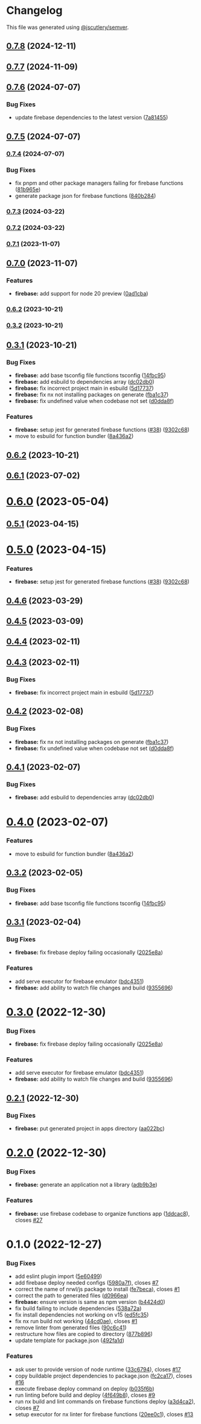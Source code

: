 # Changelog

This file was generated using [@jscutlery/semver](https://github.com/jscutlery/semver).

## [0.7.8](https://github.com/mainawycliffe/nx-toolkits/compare/firebase@0.7.7...firebase@0.7.8) (2024-12-11)

## [0.7.7](https://github.com/mainawycliffe/nx-toolkits/compare/firebase@0.7.6...firebase@0.7.7) (2024-11-09)

## [0.7.6](https://github.com/mainawycliffe/nx-toolkits/compare/firebase@0.7.5...firebase@0.7.6) (2024-07-07)


### Bug Fixes

* update firebase dependencies to the latest version ([7a81455](https://github.com/mainawycliffe/nx-toolkits/commit/7a814550c93d5312368af49f15987b0f89725d60))

## [0.7.5](https://github.com/mainawycliffe/nx-toolkits/compare/firebase@0.7.4...firebase@0.7.5) (2024-07-07)

### [0.7.4](https://github.com/mainawycliffe/nx-toolkits/compare/firebase@0.7.3...firebase@0.7.4) (2024-07-07)


### Bug Fixes

* fix pnpm and other package managers failing for firebase functions ([81b965e](https://github.com/mainawycliffe/nx-toolkits/commit/81b965e6c54912d42bffd36ff1de25166a0ba218))
* generate package json for firebase functions ([840b284](https://github.com/mainawycliffe/nx-toolkits/commit/840b284c0f7251a3b783d481866f1f1b44161894))

### [0.7.3](https://github.com/mainawycliffe/nx-toolkits/compare/firebase@0.7.2...firebase@0.7.3) (2024-03-22)

### [0.7.2](https://github.com/mainawycliffe/nx-toolkits/compare/firebase@0.7.1...firebase@0.7.2) (2024-03-22)

### [0.7.1](https://github.com/mainawycliffe/nx-toolkit/compare/firebase@0.7.0...firebase@0.7.1) (2023-11-07)

## [0.7.0](https://github.com/mainawycliffe/nx-toolkit/compare/firebase@0.6.2...firebase@0.7.0) (2023-11-07)


### Features

* **firebase:** add support for node 20 preview ([0ad1cba](https://github.com/mainawycliffe/nx-toolkit/commit/0ad1cbae1e2dd1d8192bb1607425f5e44d134862))

### [0.6.2](https://github.com/mainawycliffe/nx-toolkit/compare/firebase@0.6.1...firebase@0.6.2) (2023-10-21)

### [0.3.2](https://github.com/mainawycliffe/nx-toolkit/compare/firebase-0.3.1...firebase-0.3.2) (2023-10-21)

## [0.3.1](https://github.com/mainawycliffe/nx-toolkit/compare/firebase-0.3.0...firebase-0.3.1) (2023-10-21)


### Bug Fixes

* **firebase:** add base tsconfig file functions tsconfig ([14fbc95](https://github.com/mainawycliffe/nx-toolkit/commit/14fbc959da20994db299de3fedf25ac15e05ac3c))
* **firebase:** add esbuild to dependencies array ([dc02db0](https://github.com/mainawycliffe/nx-toolkit/commit/dc02db03501a821c0e803f4719bc628d5e350c83))
* **firebase:** fix incorrect project main in esbuild ([5d17737](https://github.com/mainawycliffe/nx-toolkit/commit/5d17737a871fed5d3cf83c2037724e0e11a0ef4e))
* **firebase:** fix nx not installing packages on generate ([fba1c37](https://github.com/mainawycliffe/nx-toolkit/commit/fba1c37c382df83263845757807173b37cc5c433))
* **firebase:** fix undefined value when codebase not set ([d0dda8f](https://github.com/mainawycliffe/nx-toolkit/commit/d0dda8f9309f62d48ea574c4140465522847272c))


### Features

* **firebase:** setup jest for generated firebase functions ([#38](https://github.com/mainawycliffe/nx-toolkit/issues/38)) ([9302c68](https://github.com/mainawycliffe/nx-toolkit/commit/9302c683403f072820a59262ea9c611e8c785950))
* move to esbuild for function bundler ([8a436a2](https://github.com/mainawycliffe/nx-toolkit/commit/8a436a2e3405665508fd59e7ba44153f1433b26e))



## [0.6.2](https://github.com/mainawycliffe/nx-toolkit/compare/firebase@0.6.1...firebase@0.6.2) (2023-10-21)



## [0.6.1](https://github.com/mainawycliffe/nx-toolkit/compare/firebase@0.6.0...firebase@0.6.1) (2023-07-02)



# [0.6.0](https://github.com/mainawycliffe/nx-toolkit/compare/firebase@0.5.1...firebase@0.6.0) (2023-05-04)



## [0.5.1](https://github.com/mainawycliffe/nx-toolkit/compare/firebase@0.5.0...firebase@0.5.1) (2023-04-15)



# [0.5.0](https://github.com/mainawycliffe/nx-toolkit/compare/firebase@0.4.6...firebase@0.5.0) (2023-04-15)


### Features

* **firebase:** setup jest for generated firebase functions ([#38](https://github.com/mainawycliffe/nx-toolkit/issues/38)) ([9302c68](https://github.com/mainawycliffe/nx-toolkit/commit/9302c683403f072820a59262ea9c611e8c785950))



## [0.4.6](https://github.com/mainawycliffe/nx-toolkit/compare/firebase@0.4.5...firebase@0.4.6) (2023-03-29)



## [0.4.5](https://github.com/mainawycliffe/nx-toolkit/compare/firebase@0.4.4...firebase@0.4.5) (2023-03-09)



## [0.4.4](https://github.com/mainawycliffe/nx-toolkit/compare/firebase@0.4.3...firebase@0.4.4) (2023-02-11)



## [0.4.3](https://github.com/mainawycliffe/nx-toolkit/compare/firebase@0.4.2...firebase@0.4.3) (2023-02-11)


### Bug Fixes

* **firebase:** fix incorrect project main in esbuild ([5d17737](https://github.com/mainawycliffe/nx-toolkit/commit/5d17737a871fed5d3cf83c2037724e0e11a0ef4e))



## [0.4.2](https://github.com/mainawycliffe/nx-toolkit/compare/firebase@0.4.1...firebase@0.4.2) (2023-02-08)


### Bug Fixes

* **firebase:** fix nx not installing packages on generate ([fba1c37](https://github.com/mainawycliffe/nx-toolkit/commit/fba1c37c382df83263845757807173b37cc5c433))
* **firebase:** fix undefined value when codebase not set ([d0dda8f](https://github.com/mainawycliffe/nx-toolkit/commit/d0dda8f9309f62d48ea574c4140465522847272c))



## [0.4.1](https://github.com/mainawycliffe/nx-toolkit/compare/firebase@0.4.0...firebase@0.4.1) (2023-02-07)


### Bug Fixes

* **firebase:** add esbuild to dependencies array ([dc02db0](https://github.com/mainawycliffe/nx-toolkit/commit/dc02db03501a821c0e803f4719bc628d5e350c83))



# [0.4.0](https://github.com/mainawycliffe/nx-toolkit/compare/firebase@0.3.2...firebase@0.4.0) (2023-02-07)


### Features

* move to esbuild for function bundler ([8a436a2](https://github.com/mainawycliffe/nx-toolkit/commit/8a436a2e3405665508fd59e7ba44153f1433b26e))



## [0.3.2](https://github.com/mainawycliffe/nx-toolkit/compare/firebase@0.3.1...firebase@0.3.2) (2023-02-05)


### Bug Fixes

* **firebase:** add base tsconfig file functions tsconfig ([14fbc95](https://github.com/mainawycliffe/nx-toolkit/commit/14fbc959da20994db299de3fedf25ac15e05ac3c))



## [0.3.1](https://github.com/mainawycliffe/nx-toolkit/compare/firebase@0.3.0...firebase@0.3.1) (2023-02-04)


### Bug Fixes

* **firebase:** fix firebase deploy failing occasionally ([2025e8a](https://github.com/mainawycliffe/nx-toolkit/commit/2025e8afcf93fbc708dfc6b27a0f1b2134013f32))


### Features

* add serve executor for firebase emulator ([bdc4351](https://github.com/mainawycliffe/nx-toolkit/commit/bdc4351be17806901ecba12f72c55fa1de22b618))
* **firebase:** add ability to watch file changes and build ([9355696](https://github.com/mainawycliffe/nx-toolkit/commit/9355696ff448b9de43cda7f7e4961bd77bfc1925))



# [0.3.0](https://github.com/mainawycliffe/nx-toolkit/compare/firebase-0.2.7...firebase-0.3.0) (2022-12-30)

### Bug Fixes

- **firebase:** fix firebase deploy failing occasionally ([2025e8a](https://github.com/mainawycliffe/nx-toolkit/commit/2025e8afcf93fbc708dfc6b27a0f1b2134013f32))

### Features

- add serve executor for firebase emulator ([bdc4351](https://github.com/mainawycliffe/nx-toolkit/commit/bdc4351be17806901ecba12f72c55fa1de22b618))
- **firebase:** add ability to watch file changes and build ([9355696](https://github.com/mainawycliffe/nx-toolkit/commit/9355696ff448b9de43cda7f7e4961bd77bfc1925))

## [0.2.1](https://github.com/mainawycliffe/nx-toolkit/compare/firebase-0.2.0...firebase-0.2.1) (2022-12-30)

### Bug Fixes

- **firebase:** put generated project in apps directory ([aa022bc](https://github.com/mainawycliffe/nx-toolkit/commit/aa022bca221eec64ffca14e993c89f6389df7b9d))

# [0.2.0](https://github.com/mainawycliffe/nx-toolkit/compare/firebase-0.1.4...firebase-0.2.0) (2022-12-30)

### Bug Fixes

- **firebase:** generate an application not a library ([adb9b3e](https://github.com/mainawycliffe/nx-toolkit/commit/adb9b3e17cb372d1c8fe5289421c7a4f354bcd97))

### Features

- **firebase:** use firebase codebase to organize functions app ([1ddcac8](https://github.com/mainawycliffe/nx-toolkit/commit/1ddcac8cf7ed528e6218b40dd7cf8fa05bc0dc1d)), closes [#27](https://github.com/mainawycliffe/nx-toolkit/issues/27)

# 0.1.0 (2022-12-27)

### Bug Fixes

- add eslint plugin import ([5e60499](https://github.com/mainawycliffe/nx-toolkit/commit/5e6049918e3a62b1a00425dc02e6f3fad134fdf1))
- add firebase deploy needed configs ([5980a7f](https://github.com/mainawycliffe/nx-toolkit/commit/5980a7fb0d81261025491d8e88cdf17ffcd90c46)), closes [#7](https://github.com/mainawycliffe/nx-toolkit/issues/7)
- correct the name of nrwl/js package to install ([fe7beca](https://github.com/mainawycliffe/nx-toolkit/commit/fe7beca3482efcf4a05df0c308f971e31b454d20)), closes [#1](https://github.com/mainawycliffe/nx-toolkit/issues/1)
- correct the path to generated files ([d0966ea](https://github.com/mainawycliffe/nx-toolkit/commit/d0966ea7c63f21d5bbb85a65bb047fea0c699889))
- **firebase:** ensure version is same as npm version ([b4424d0](https://github.com/mainawycliffe/nx-toolkit/commit/b4424d0b5d7f939ee453f166767c1f9ba88afd3f))
- fix build failing to include dependencies ([538a72a](https://github.com/mainawycliffe/nx-toolkit/commit/538a72a02e1d5e9516ddef4669d0c8e84da29fe6))
- fix install dependencies not working on v15 ([ed5fc35](https://github.com/mainawycliffe/nx-toolkit/commit/ed5fc35944082eec94d765f4c507a0ab7bb37076))
- fix nx run build not working ([44cd0ae](https://github.com/mainawycliffe/nx-toolkit/commit/44cd0ae730751a397ce8534335aab7d7b0cf65b0)), closes [#1](https://github.com/mainawycliffe/nx-toolkit/issues/1)
- remove linter from generated files ([90c6c41](https://github.com/mainawycliffe/nx-toolkit/commit/90c6c41779e3d019a40e9293806f473b82af4418))
- restructure how files are copied to directory ([877b896](https://github.com/mainawycliffe/nx-toolkit/commit/877b896bb44e798a51e82438ea527032cdd6d063))
- update template for package.json ([492fa1d](https://github.com/mainawycliffe/nx-toolkit/commit/492fa1dd4218a824da7b1347048d0de3df3b9874))

### Features

- ask user to provide version of node runtime ([33c6794](https://github.com/mainawycliffe/nx-toolkit/commit/33c6794e73e392beddf6424f9cf63d01533d2937)), closes [#17](https://github.com/mainawycliffe/nx-toolkit/issues/17)
- copy buildable project dependencies to package.json ([fc2ca17](https://github.com/mainawycliffe/nx-toolkit/commit/fc2ca177ba33c3a14170f4f9e9c6ee7a09b9e1f6)), closes [#16](https://github.com/mainawycliffe/nx-toolkit/issues/16)
- execute firebase deploy command on deploy ([b035f6b](https://github.com/mainawycliffe/nx-toolkit/commit/b035f6b4a9e7c131b00e15a4dcc43e7145a97906))
- run linting before build and deploy ([4f649b8](https://github.com/mainawycliffe/nx-toolkit/commit/4f649b80b65c7b72c9f2542363cc20019dbe2d77)), closes [#9](https://github.com/mainawycliffe/nx-toolkit/issues/9)
- run nx build and lint commands on firebase functions deploy ([a3d4ca2](https://github.com/mainawycliffe/nx-toolkit/commit/a3d4ca22186e0e946a10e909461c32eb00e7e5b8)), closes [#7](https://github.com/mainawycliffe/nx-toolkit/issues/7)
- setup executor for nx linter for firebase functions ([20ee0c1](https://github.com/mainawycliffe/nx-toolkit/commit/20ee0c1517802a41122ecbbd6991162762a1f7cc)), closes [#13](https://github.com/mainawycliffe/nx-toolkit/issues/13)

